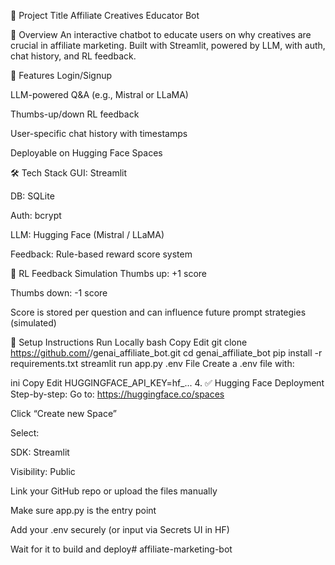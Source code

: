 📌 Project Title
Affiliate Creatives Educator Bot

🚀 Overview
An interactive chatbot to educate users on why creatives are crucial in affiliate marketing. Built with Streamlit, powered by LLM, with auth, chat history, and RL feedback.

🔧 Features
Login/Signup

LLM-powered Q&A (e.g., Mistral or LLaMA)

Thumbs-up/down RL feedback

User-specific chat history with timestamps

Deployable on Hugging Face Spaces

🛠️ Tech Stack
GUI: Streamlit

DB: SQLite

Auth: bcrypt

LLM: Hugging Face (Mistral / LLaMA)

Feedback: Rule-based reward score system

🧪 RL Feedback Simulation
Thumbs up: +1 score

Thumbs down: -1 score

Score is stored per question and can influence future prompt strategies (simulated)

🏁 Setup Instructions
Run Locally
bash
Copy
Edit
git clone https://github.com/<your-username>/genai_affiliate_bot.git
cd genai_affiliate_bot
pip install -r requirements.txt
streamlit run app.py
.env File
Create a .env file with:

ini
Copy
Edit
HUGGINGFACE_API_KEY=hf_...
4. ✅ Hugging Face Deployment
Step-by-step:
Go to: https://huggingface.co/spaces

Click “Create new Space”

Select:

SDK: Streamlit

Visibility: Public

Link your GitHub repo or upload the files manually

Make sure app.py is the entry point

Add your .env securely (or input via Secrets UI in HF)

Wait for it to build and deploy#   a f f i l i a t e - m a r k e t i n g - b o t  
 